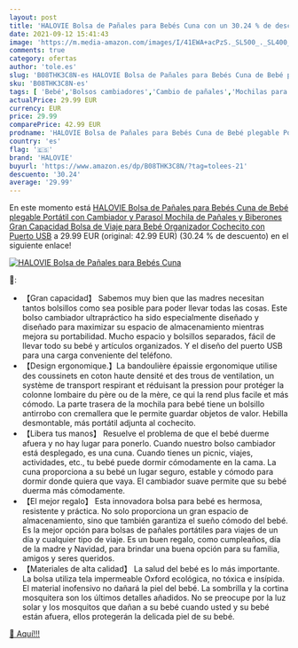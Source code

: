 ```yaml
---
layout: post
title: 'HALOVIE Bolsa de Pañales para Bebés Cuna con un 30.24 % de descuento'
date: 2021-09-12 15:41:43
image: 'https://m.media-amazon.com/images/I/41EWA+acPzS._SL500_._SL400_.jpg'
comments: true
category: ofertas
author: 'tole.es'
slug: 'B08THK3C8N-es HALOVIE Bolsa de Pañales para Bebés Cuna de Bebé plegable...'
sku: 'B08THK3C8N-es'
tags: [ 'Bebé','Bolsos cambiadores','Cambio de pañales','Mochilas para pañales','halovie','mochila', ]
actualPrice: 29.99 EUR
currency: EUR
price: 29.99
comparePrice: 42.99 EUR
prodname: 'HALOVIE Bolsa de Pañales para Bebés Cuna de Bebé plegable Portátil con Cambiador y Parasol Mochila de Pañales y Biberones Gran Capacidad Bolsa de Viaje para Bebé Organizador Cochecito con Puerto USB'
country: 'es'
flag: '🇪🇸'
brand: 'HALOVIE'
buyurl: 'https://www.amazon.es/dp/B08THK3C8N/?tag=tolees-21'
descuento: '30.24'
average: '29.99'
---
```


En este momento está [HALOVIE Bolsa de Pañales para Bebés Cuna de Bebé plegable Portátil con Cambiador y Parasol Mochila de Pañales y Biberones Gran Capacidad Bolsa de Viaje para Bebé Organizador Cochecito con Puerto USB](https://www.amazon.es/dp/B08THK3C8N/?tag=tolees-21) a 29.99 EUR (original: 42.99 EUR) (30.24 %  de descuento) en el siguiente enlace!

[![HALOVIE Bolsa de Pañales para Bebés Cuna](https://m.media-amazon.com/images/I/41EWA+acPzS._SL500_._SL400_.jpg)](https://www.amazon.es/dp/B08THK3C8N/?tag=tolees-21)

🔎:

- 【Gran capacidad】 Sabemos muy bien que las madres necesitan tantos bolsillos como sea posible para poder llevar todas las cosas. Este bolso cambiador ultrapráctico ha sido especialmente diseñado y diseñado para maximizar su espacio de almacenamiento mientras mejora su portabilidad. Mucho espacio y bolsillos separados, fácil de llevar todo su bebé y artículos organizados. Y el diseño del puerto USB para una carga conveniente del teléfono.
- 【Design ergonomique.】La bandoulière épaissie ergonomique utilise des coussinets en coton haute densité et des trous de ventilation, un système de transport respirant et réduisant la pression pour protéger la colonne lombaire du père ou de la mère, ce qui la rend plus facile et más cómodo. La parte trasera de la mochila para bebé tiene un bolsillo antirrobo con cremallera que le permite guardar objetos de valor. Hebilla desmontable, más portátil adjunta al cochecito.
- 【Libera tus manos】 Resuelve el problema de que el bebé duerme afuera y no hay lugar para ponerlo. Cuando nuestro bolso cambiador está desplegado, es una cuna. Cuando tienes un picnic, viajes, actividades, etc., tu bebé puede dormir cómodamente en la cama. La cuna proporciona a su bebé un lugar seguro, estable y cómodo para dormir donde quiera que vaya. El cambiador suave permite que su bebé duerma más cómodamente.
- 【El mejor regalo】 Esta innovadora bolsa para bebé es hermosa, resistente y práctica. No solo proporciona un gran espacio de almacenamiento, sino que también garantiza el sueño cómodo del bebé. Es la mejor opción para bolsas de pañales portátiles para viajes de un día y cualquier tipo de viaje. Es un buen regalo, como cumpleaños, día de la madre y Navidad, para brindar una buena opción para su familia, amigos y seres queridos.
- 【Materiales de alta calidad】 La salud del bebé es lo más importante. La bolsa utiliza tela impermeable Oxford ecológica, no tóxica e insípida. El material inofensivo no dañará la piel del bebé. La sombrilla y la cortina mosquitera son los últimos detalles añadidos. No se preocupe por la luz solar y los mosquitos que dañan a su bebé cuando usted y su bebé están afuera, ellos protegerán la delicada piel de su bebé.

[🛒 Aquí!!!](https://www.amazon.es/dp/B08THK3C8N/?tag=tolees-21)
